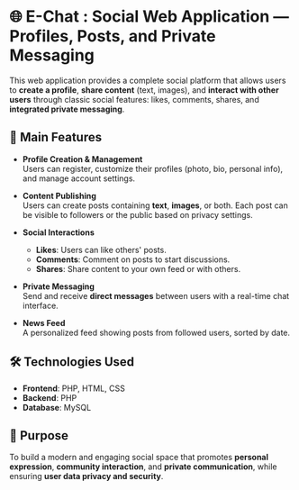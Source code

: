 
# 🌐 E-Chat : Social Web Application — Profiles, Posts, and Private Messaging

This web application provides a complete social platform that allows users to **create a profile**, **share content** (text, images), and **interact with other users** through classic social features: likes, comments, shares, and **integrated private messaging**.

## 🧩 Main Features

- **Profile Creation & Management**  
  Users can register, customize their profiles (photo, bio, personal info), and manage account settings.

- **Content Publishing**  
  Users can create posts containing **text**, **images**, or both. Each post can be visible to followers or the public based on privacy settings.

- **Social Interactions**
  - **Likes**: Users can like others' posts.
  - **Comments**: Comment on posts to start discussions.
  - **Shares**: Share content to your own feed or with others.

- **Private Messaging**  
  Send and receive **direct messages** between users with a real-time chat interface.

- **News Feed**  
  A personalized feed showing posts from followed users, sorted by date.

## 🛠️ Technologies Used

- **Frontend**: PHP, HTML, CSS  
- **Backend**: PHP  
- **Database**: MySQL  

## 🎯 Purpose

To build a modern and engaging social space that promotes **personal expression**, **community interaction**, and **private communication**, while ensuring **user data privacy and security**.